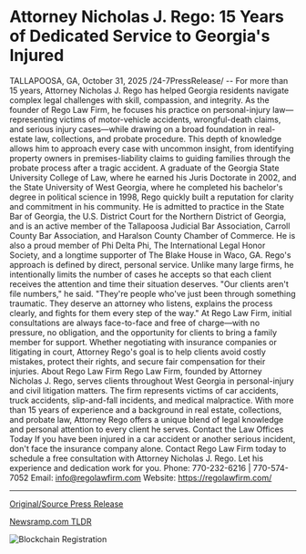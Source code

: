 # Attorney Nicholas J. Rego: 15 Years of Dedicated Service to Georgia's Injured

TALLAPOOSA, GA, October 31, 2025 /24-7PressRelease/ -- For more than 15 years, Attorney Nicholas J. Rego has helped Georgia residents navigate complex legal challenges with skill, compassion, and integrity. As the founder of Rego Law Firm, he focuses his practice on personal-injury law—representing victims of motor-vehicle accidents, wrongful-death claims, and serious injury cases—while drawing on a broad foundation in real-estate law, collections, and probate procedure. This depth of knowledge allows him to approach every case with uncommon insight, from identifying property owners in premises-liability claims to guiding families through the probate process after a tragic accident.  A graduate of the Georgia State University College of Law, where he earned his Juris Doctorate in 2002, and the State University of West Georgia, where he completed his bachelor's degree in political science in 1998, Rego quickly built a reputation for clarity and commitment in his community. He is admitted to practice in the State Bar of Georgia, the U.S. District Court for the Northern District of Georgia, and is an active member of the Tallapoosa Judicial Bar Association, Carroll County Bar Association, and Haralson County Chamber of Commerce. He is also a proud member of Phi Delta Phi, The International Legal Honor Society, and a longtime supporter of The Blake House in Waco, GA.  Rego's approach is defined by direct, personal service. Unlike many large firms, he intentionally limits the number of cases he accepts so that each client receives the attention and time their situation deserves. "Our clients aren't file numbers," he said. "They're people who've just been through something traumatic. They deserve an attorney who listens, explains the process clearly, and fights for them every step of the way."  At Rego Law Firm, initial consultations are always face-to-face and free of charge—with no pressure, no obligation, and the opportunity for clients to bring a family member for support. Whether negotiating with insurance companies or litigating in court, Attorney Rego's goal is to help clients avoid costly mistakes, protect their rights, and secure fair compensation for their injuries.  About Rego Law Firm Rego Law Firm, founded by Attorney Nicholas J. Rego, serves clients throughout West Georgia in personal-injury and civil litigation matters. The firm represents victims of car accidents, truck accidents, slip-and-fall incidents, and medical malpractice. With more than 15 years of experience and a background in real estate, collections, and probate law, Attorney Rego offers a unique blend of legal knowledge and personal attention to every client he serves.  Contact the Law Offices Today If you have been injured in a car accident or another serious incident, don't face the insurance company alone. Contact Rego Law Firm today to schedule a free consultation with Attorney Nicholas J. Rego. Let his experience and dedication work for you.  Phone: 770-232-6216 | 770-574-7052 Email: info@regolawfirm.com Website: https://regolawfirm.com/ 

---

[Original/Source Press Release](https://www.24-7pressrelease.com/press-release/528270/attorney-nicholas-j-rego-15-years-of-dedicated-service-to-georgias-injured)
                    

[Newsramp.com TLDR](https://newsramp.com/curated-news/georgia-attorney-nicholas-rego-offers-personalized-legal-help-for-injury-victims/a129e71ddfa563a084b2685f82ce3d55) 

 

 



![Blockchain Registration](https://cdn.newsramp.app/24-7PressRelease/qrcode/2510/31/glueCagM.webp)